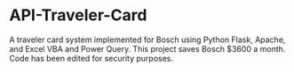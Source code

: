 # API-Traveler-Card
A traveler card system implemented for Bosch using Python Flask, Apache, and Excel VBA and Power Query.
This project saves Bosch $3600 a month.
Code has been edited for security purposes.
